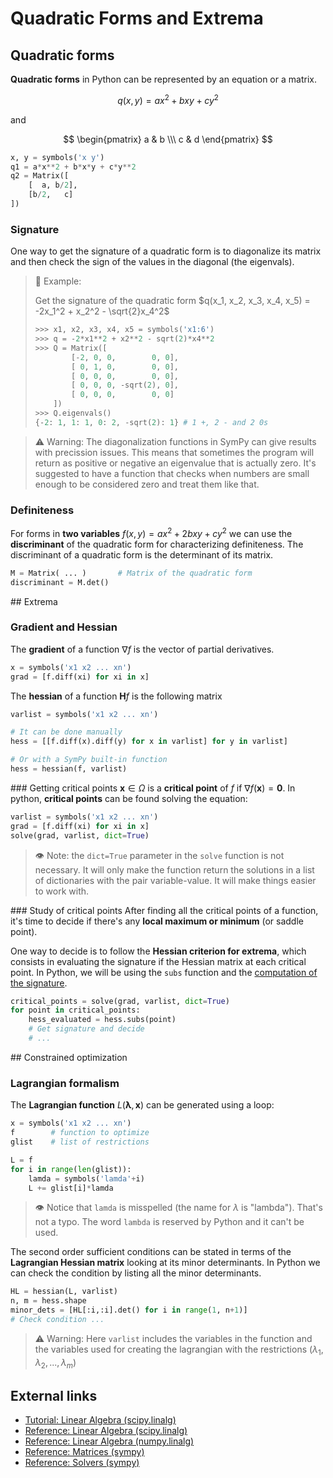 # Quadratic Forms and Extrema

## Quadratic forms

**Quadratic forms** in Python can be represented by an equation or a matrix.

$$q(x,y) = a x^2 + bxy + cy^2$$

and

$$
\begin{pmatrix}
a & b \\\
c & d
\end{pmatrix}
$$

```python
x, y = symbols('x y')
q1 = a*x**2 + b*x*y + c*y**2
q2 = Matrix([
    [  a, b/2],
    [b/2,   c]
])
```

### Signature

One way to get the signature of a quadratic form is to diagonalize its matrix and then check the sign of the values in the diagonal (the eigenvals).

> 📝 Example:
>
> Get the signature of the quadratic form $q(x_1, x_2, x_3, x_4, x_5) = -2x_1^2 + x_2^2 - \sqrt{2}x_4^2$
>
> ```python
> >>> x1, x2, x3, x4, x5 = symbols('x1:6')
> >>> q = -2*x1**2 + x2**2 - sqrt(2)*x4**2
> >>> Q = Matrix([
>         [-2, 0, 0,        0, 0],
>         [ 0, 1, 0,        0, 0],
>         [ 0, 0, 0,        0, 0],
>         [ 0, 0, 0, -sqrt(2), 0],
>         [ 0, 0, 0,        0, 0]
>     ])
> >>> Q.eigenvals()
> {-2: 1, 1: 1, 0: 2, -sqrt(2): 1} # 1 +, 2 - and 2 0s
> ```

<p></p>

> ⚠️ Warning: The diagonalization functions in SymPy can give results with precission issues. This means that sometimes the program will return as positive or negative an eigenvalue that is actually zero. It's suggested to have a function that checks when numbers are small enough to be considered zero and treat them like that.

### Definiteness

For forms in **two variables** $f(x,y) = ax^2 + 2bxy + cy^2$ we can use the **discriminant** of the quadratic form for characterizing definiteness. The discriminant of a quadratic form is the determinant of its matrix.

```python
M = Matrix( ... )       # Matrix of the quadratic form
discriminant = M.det()
```

## Extrema

### Gradient and Hessian

The **gradient** of a function $\nabla f$ is the vector of partial derivatives.

```python
x = symbols('x1 x2 ... xn')
grad = [f.diff(xi) for xi in x]
```

The **hessian** of a function $\boldsymbol{H}f$ is the following matrix

```python
varlist = symbols('x1 x2 ... xn')

# It can be done manually
hess = [[f.diff(x).diff(y) for x in varlist] for y in varlist]

# Or with a SymPy built-in function
hess = hessian(f, varlist)
```

### Getting critical points
$\boldsymbol{x} \in \Omega$ is a **critical point** of $f$ if $\nabla f (\boldsymbol{x}) = \boldsymbol{0}$. In python, **critical points** can be found solving the equation:

```python
varlist = symbols('x1 x2 ... xn')
grad = [f.diff(xi) for xi in x]
solve(grad, varlist, dict=True)
```

> 👁️ Note: the `dict=True` parameter in the `solve` function is not necessary. It will only make the function return the solutions in a list of dictionaries with the pair variable-value. It will make things easier to work with.

### Study of critical points
After finding all the critical points of a function, it's time to decide if there's any **local maximum or minimum** (or saddle point).

One way to decide is to follow the **Hessian criterion for extrema**, which consists in evaluating the signature if the Hessian matrix at each critical point. In Python, we will be using the `subs` function and the [computation of the signature](#signature).

```python
critical_points = solve(grad, varlist, dict=True)
for point in critical_points:
    hess_evaluated = hess.subs(point)
    # Get signature and decide
    # ...
```

## Constrained optimization

### Lagrangian formalism

The **Lagrangian function** $L(\boldsymbol{\lambda}, \boldsymbol{x})$ can be generated using a loop:

```python
x = symbols('x1 x2 ... xn')
f        # function to optimize
glist    # list of restrictions

L = f
for i in range(len(glist)):
    lamda = symbols('lamda'+i)
    L += glist[i]*lamda
```

> 👁️ Notice that `lamda` is misspelled (the name for $\lambda$ is "lambda"). That's not a typo. The word `lambda` is reserved by Python and it can't be used.

The second order sufficient conditions can be stated in terms of the **Lagrangian Hessian matrix** looking at its minor determinants. In Python we can check the condition by listing all the minor determinants.

```python
HL = hessian(L, varlist)
n, m = hess.shape
minor_dets = [HL[:i,:i].det() for i in range(1, n+1)]
# Check condition ...
```

> ⚠️ Warning: Here `varlist` includes the variables in the function and the variables used for creating the lagrangian with the restrictions ($\lambda_1, \lambda_2, ..., \lambda_m$)

## External links

-   [Tutorial: Linear Algebra (scipy.linalg)](https://docs.scipy.org/doc/scipy/reference/tutorial/linalg.html)
-   [Reference: Linear Algebra (scipy.linalg)](https://docs.scipy.org/doc/scipy/reference/linalg.html)
-   [Reference: Linear Algebra (numpy.linalg)](https://docs.scipy.org/doc/numpy/reference/routines.linalg.html)
-   [Reference: Matrices (sympy)](https://docs.sympy.org/latest/modules/matrices/index.html)
-   [Reference: Solvers (sympy)](https://docs.sympy.org/latest/modules/solvers/solvers.html)

<Autors autors="raul"/>
